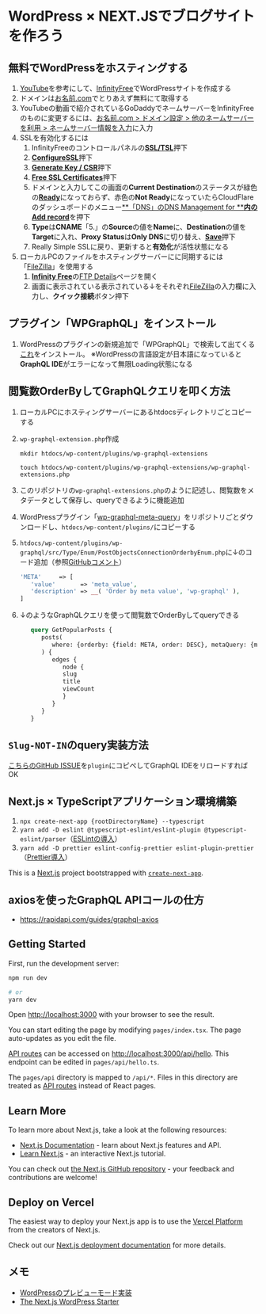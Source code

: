 # WordPress × NEXT.JSでブログサイトを作ろう

## 無料でWordPressをホスティングする

1. [YouTube](https://www.youtube.com/watch?v=7uNvYHyBNa0&t=1462s)を参考にして、[InfinityFree](https://app.infinityfree.net/)でWordPressサイトを作成する
2. ドメインは[お名前.com](https://www.onamae.com/)でとりあえず無料にて取得する
3. YouTubeの動画で紹介されているGoDaddyでネームサーバーをInfinityFreeのものに変更するには、[お名前.com > ドメイン設定 > 他のネームサーバーを利用 > ネームサーバー情報を入力](https://gyazo.com/f7d3ee18abb6f31a2d46fe95dd9d02c4)に入力
4. SSLを有効化するには
   1. InfinityFreeのコントロールパネルの[**SSL/TSL**](https://gyazo.com/bb001dfac69fea1c90414a628316cece)押下
   2. [**ConfigureSSL**](https://gyazo.com/704f35d990dc4722d902722f8c427cd6)押下
   3. [**Generate Key / CSR**](https://gyazo.com/ffa71af46fa2f0595c43358f8fd41898)押下
   4. [**Free SSL Certificates**](https://gyazo.com/95e0832880a094ca3ab20123def2d337)押下
   5. ドメインと入力してこの画面の**Current Destination**のステータスが緑色の[**Ready**](https://gyazo.com/3b48a8e338b0cc91dfc3570c5f3b460d)になっておらず、赤色の**Not Ready**になっていたらCloudFlareのダッシュボードのメニュー[**「DNS」のDNS Management for ****内のAdd record**](https://gyazo.com/12cdf216f6041be8fbd78abc1d636544)を押下
   6. **Type**は**CNAME**「5.」の**Source**の値を**Name**に、**Destination**の値を**Target**に入れ、**Proxy Status**は**Only DNS**に切り替え、[**Save**](https://gyazo.com/bcd7b59af72a743806da3a0bfff4bf8a)押下
   7. Really Simple SSLに戻り、更新すると**有効化**が活性状態になる
5. ローカルPCのファイルをホスティングサーバーにに同期するには「[FileZilla](https://filezilla-project.org/download.php?platform=osx)」を使用する
   1. [**Infinity Free**](https://app.infinityfree.net/)の[FTP Details](https://gyazo.com/39d888b26b9d9bdf2d99e58937c05559)ページを開く
   2. 画面に表示されている表示されている↓をそれぞれ[FileZilla](https://gyazo.com/39d888b26b9d9bdf2d99e58937c05559)の入力欄に入力し、**クイック接続**ボタン押下

## プラグイン「WPGraphQL」をインストール

1. WordPressのプラグインの新規追加で「WPGraphQL」で検索して出てくる[これ](https://gyazo.com/8a09807b35f532bde95310e1b3c98507)をインストール。 ※WordPressの言語設定が日本語になっていると**GraphQL IDE**がエラーになって無限Loading状態になる

## 閲覧数OrderByしてGraphQLクエリを叩く方法

1. ローカルPCにホスティングサーバーにあるhtdocsディレクトリごとコピーする
2. `wp-graphql-extension.php`作成

   `mkdir htdocs/wp-content/plugins/wp-graphql-extensions`

   `touch htdocs/wp-content/plugins/wp-graphql-extensions/wp-graphql-extensions.php`
3. このリポジトリの`wp-graphql-extensions.php`のように記述し、閲覧数をメタデータとして保存し、queryできるように機能追加
4. WordPressプラグイン「[wp-graphql-meta-query](https://github.com/wp-graphql/wp-graphql-meta-query)」をリポジトリごとダウンロードし、`htdocs/wp-content/plugins/`にコピーする
5. `htdocs/wp-content/plugins/wp-graphql/src/Type/Enum/PostObjectsConnectionOrderbyEnum.php`に↓のコード追加（参照[GitHubコメント](https://github.com/wp-graphql/wp-graphql-acf/issues/28#issuecomment-524628611)）

   ```php
   'META'     => [
      'value'       => 'meta_value',
      'description' => __( 'Order by meta value', 'wp-graphql' ),
   ]
   ```

6. ↓のようなGraphQLクエリを使って閲覧数でOrderByしてqueryできる

   ```graphql
      query GetPopularPosts {
         posts(
            where: {orderby: {field: META, order: DESC}, metaQuery: {metaArray: {key: "_post_views_count", type: NUMERIC}}}
         ) {
            edges {
               node {
               slug
               title
               viewCount
               }
            }
         }
      }
   ```

## `Slug-NOT-IN`のquery実装方法

[こちらのGitHub ISSUE](https://github.com/wp-graphql/wp-graphql/issues/1434#issuecomment-679606203)を`plugin`にコピペしてGraphQL IDEをリロードすればOK

## Next.js × TypeScriptアプリケーション環境構築

1. `npx create-next-app {rootDirectoryName} --typescript`
2. `yarn add -D eslint @typescript-eslint/eslint-plugin @typescript-eslint/parser`（[ESLintの導入](https://mo-gu-mo-gu.com/create-next-app-typescript/)）
3. `yarn add -D prettier eslint-config-prettier eslint-plugin-prettier`（[Prettier導入](https://mo-gu-mo-gu.com/create-next-app-typescript/#:~:text=%E3%81%AF%E3%81%93%E3%81%A1%E3%82%89%E3%81%A7%E3%81%99%E3%80%82-,Prettier%E5%B0%8E%E5%85%A5,-Prettier%E3%81%AF%E3%80%81%E3%82%B3%E3%83%BC%E3%83%89)）

This is a [Next.js](https://nextjs.org/) project bootstrapped with [`create-next-app`](https://github.com/vercel/next.js/tree/canary/packages/create-next-app).

## axiosを使ったGraphQL APIコールの仕方

- https://rapidapi.com/guides/graphql-axios



## Getting Started

First, run the development server:

```bash
npm run dev

# or
yarn dev
```

Open [http://localhost:3000](http://localhost:3000) with your browser to see the result.

You can start editing the page by modifying `pages/index.tsx`. The page auto-updates as you edit the file.

[API routes](https://nextjs.org/docs/api-routes/introduction) can be accessed on [http://localhost:3000/api/hello](http://localhost:3000/api/hello). This endpoint can be edited in `pages/api/hello.ts`.

The `pages/api` directory is mapped to `/api/*`. Files in this directory are treated as [API routes](https://nextjs.org/docs/api-routes/introduction) instead of React pages.

## Learn More

To learn more about Next.js, take a look at the following resources:

- [Next.js Documentation](https://nextjs.org/docs) - learn about Next.js features and API.
- [Learn Next.js](https://nextjs.org/learn) - an interactive Next.js tutorial.

You can check out [the Next.js GitHub repository](https://github.com/vercel/next.js/) - your feedback and contributions are welcome!

## Deploy on Vercel

The easiest way to deploy your Next.js app is to use the [Vercel Platform](https://vercel.com/new?utm_medium=default-template&filter=next.js&utm_source=create-next-app&utm_campaign=create-next-app-readme) from the creators of Next.js.

Check out our [Next.js deployment documentation](https://nextjs.org/docs/deployment) for more details.

## メモ

- [WordPressのプレビューモード実装](https://tsh.io/blog/headless-wordpress-as-an-api-for-a-next-js-application/)
- [The Next.js WordPress Starter](https://webdevstudios.github.io/nextjs-wordpress-starter/)

